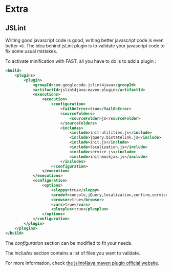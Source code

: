 # Extra

## JSLint

Writing good javascript code is good, writing better javascript code is even better =).
The idea behind jsLint plugin is to validate your javascript code to fix some usual mistakes.

To activate minification with FAST, all you have to do is to add a plugin :

```xml
<build>
	<plugins>
		<plugin>
			<groupId>com.googlecode.jslint4java</groupId>
			<artifactId>jslint4java-maven-plugin</artifactId>
			<executions>
				<execution>
					<configuration>
						<failOnError>true</failOnError>
						<sourceFolders>
							<sourceFolder>js</sourceFolder>
						</sourceFolders>
						<includes>
							<include>init-utilities.js</include>
							<include>jquery.bistatelink.js</include>
							<include>init.js</include>
							<include>localization.js</include>
							<include>service.js</include>
							<include>init-mockjax.js</include>
						</includes>
					</configuration>
				</execution>
			</executions>
			<configuration>
				<options>
					<sloppy>true</sloppy>
					<predef>console,jQuery,localization,confirm,serviceUrl</predef>
					<browser>true</browser>
					<vars>true</vars>
					<plusplus>true</plusplus>
				</options>
			</configuration>
		</plugin>
	</plugins>
</build>
```

The *configuration* section can be modified to fit your needs.

The *includes* section contains a list of files you want to validate.

For more information, check [the jslint4java maven plugin official website](http://jslint4java.googlecode.com/svn/docs/2.0.0/maven.html).
